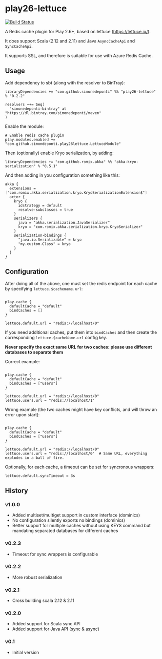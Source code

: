 # play26-lettuce

[![Build Status](https://travis-ci.org/simonedeponti/play26-lettuce.svg?branch=master)](https://travis-ci.org/simonedeponti/play26-lettuce)

A Redis cache plugin for Play 2.6+, based on lettuce (https://lettuce.io/).

It does support Scala (2.12 and 2.11) and Java `AsyncCacheApi` and `SyncCacheApi`.

It supports SSL, and therefore is suitable for use with Azure Redis Cache.

## Usage

Add dependency to sbt (along with the resolver to BinTray):

```sbtshell
libraryDependencies += "com.github.simonedeponti" %% "play26-lettuce" % "0.2.2"

resolvers ++= Seq(
  "simonedeponti-bintray" at "https://dl.bintray.com/simonedeponti/maven"
)
```

Enable the module:

```hocon
# Enable redis cache plugin
play.modules.enabled += "com.github.simondeponti.play26lettuce.LettuceModule"
```

Then (optionally) enable Kryo serialization, by adding:

```sbtshell
libraryDependencies += "com.github.romix.akka" %% "akka-kryo-serialization" % "0.5.1"
``` 

And then adding in you configuration something like this:

```hocon
akka {
  extensions = ["com.romix.akka.serialization.kryo.KryoSerializationExtension$"]
  actor {
    kryo {
      idstrategy = default
      resolve-subclasses = true
    }
    serializers {
      java = "akka.serialization.JavaSerializer"
      kryo = "com.romix.akka.serialization.kryo.KryoSerializer"
    }
    serialization-bindings {
      "java.io.Serializable" = kryo
      "my.custom.Class" = kryo
    }
  }
}
```

## Configuration

After doing all of the above, one must set the redis endpoint for each cache by specifying `lettuce.$cachename.url`:

```hocon

play.cache {
  defaultCache = "default"
  bindCaches = []
}

lettuce.default.url = "redis://localhost/0"
```

If you need additional caches,
put them into `bindCaches` and then create the corresponding `lettuce.$cacheName.url` config key.

**Never specify the exact same URL for two caches: please use different databases to separate them**

Correct example:

```hocon

play.cache {
  defaultCache = "default"
  bindCaches = ["users"]
}

lettuce.default.url = "redis://localhost/0"
lettuce.users.url = "redis://localhost/1"
```

Wrong example (the two caches might have key conflicts, and will throw an error upon start):

```hocon

play.cache {
  defaultCache = "default"
  bindCaches = ["users"]
}

lettuce.default.url = "redis://localhost/0"
lettuce.users.url = "redis://localhost/0"  # Same URL, everything explodes in a ball of fire.
```


Optionally, for each cache, a timeout can be set for syncronous wrappers:

```hocon
lettuce.default.syncTimeout = 3s
```

## History

### v1.0.0

- Added multiset/multiget support in custom interface (dominics)
- No configuration silently exports no bindings (dominics)
- Better support for multiple caches without using KEYS
  command but mandating separated databases for different caches

### v0.2.3

- Timeout for sync wrappers is configurable

### v0.2.2

- More robust serialization

### v0.2.1

- Cross building scala 2.12 & 2.11

### v0.2.0

- Added support for Scala sync API
- Added support for Java API (sync & async)

### v0.1

- Initial version